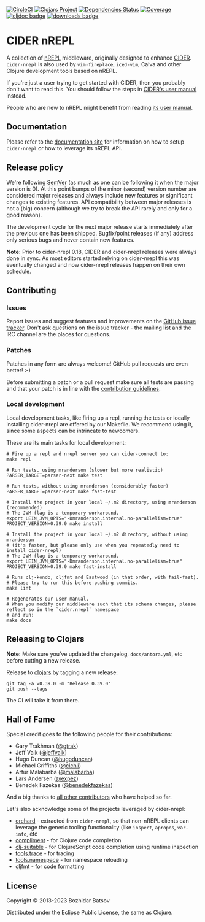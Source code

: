 [![CircleCI](https://circleci.com/gh/clojure-emacs/cider-nrepl/tree/master.svg?style=svg)](https://circleci.com/gh/clojure-emacs/cider-nrepl/tree/master)
[![Clojars Project](https://img.shields.io/clojars/v/cider/cider-nrepl.svg)](https://clojars.org/cider/cider-nrepl)
[![Dependencies Status](https://versions.deps.co/clojure-emacs/cider-nrepl/status.svg)](https://versions.deps.co/clojure-emacs/cider-nrepl)
[![Coverage](https://codecov.io/gh/clojure-emacs/cider-nrepl/branch/master/graph/badge.svg)](https://codecov.io/gh/clojure-emacs/cider-nrepl/)
[![cljdoc badge](https://cljdoc.org/badge/cider/cider-nrepl)](https://cljdoc.org/d/cider/cider-nrepl/CURRENT)
[![downloads badge](https://versions.deps.co/cider/cider-nrepl/downloads.svg)](https://clojars.org/cider/cider-nrepl)

# CIDER nREPL

A collection of [nREPL](https://github.com/nrepl/nrepl)
middleware, originally designed to enhance
[CIDER](https://github.com/clojure-emacs/cider).
`cider-nrepl` is also used by `vim-fireplace`, `iced-vim`,
Calva and other Clojure development tools based on nREPL.

If you're just a user trying to get started with CIDER, then you
probably don't want to read this. You should follow the steps in
[CIDER's user manual](https://docs.cider.mx) instead.

People who are new to nREPL might benefit from reading [its
user manual](https://nrepl.org).

## Documentation

Please refer to the [documentation site](https://docs.cider.mx/cider-nrepl) for
information on how to setup `cider-nrepl` or how to leverage its nREPL API.

## Release policy

We're following [SemVer](http://semver.org/) (as much as one can be
following it when the major version is 0). At this point bumps of the
minor (second) version number are considered major releases and always
include new features or significant changes to existing features. API
compatibility between major releases is not a (big) concern (although we try
to break the API rarely and only for a good reason).

The development cycle for the next major
release starts immediately after the previous one has been
shipped. Bugfix/point releases (if any) address only serious bugs and
never contain new features.

**Note:** Prior to cider-nrepl 0.18, CIDER and cider-nrepl releases
were always done in sync. As most editors started relying on cider-nrepl
this was eventually changed and now cider-nrepl releases happen on their
own schedule.

## Contributing

### Issues

Report issues and suggest features and improvements on the
[GitHub issue tracker](https://github.com/clojure-emacs/cider-nrepl/issues). Don't
ask questions on the issue tracker - the mailing list and the IRC
channel are the places for questions.

### Patches

Patches in any form are always welcome! GitHub pull requests are even better! :-)

Before submitting a patch or a pull request make sure all tests are
passing and that your patch is in line with the [contribution
guidelines](.github/CONTRIBUTING.md).

### Local development

Local development tasks, like firing up a repl, running the tests or locally installing cider-nrepl are offered by our Makefile.
We recommend using it, since some aspects can be intrincate to newcomers.

These are its main tasks for local development:

```
# Fire up a repl and nrepl server you can cider-connect to:
make repl

# Run tests, using mranderson (slower but more realistic)
PARSER_TARGET=parser-next make test

# Run tests, without using mranderson (considerably faster)
PARSER_TARGET=parser-next make fast-test

# Install the project in your local ~/.m2 directory, using mranderson (recommended)
# The JVM flag is a temporary workaround.
export LEIN_JVM_OPTS="-Dmranderson.internal.no-parallelism=true"
PROJECT_VERSION=0.39.0 make install

# Install the project in your local ~/.m2 directory, without using mranderson
# (it's faster, but please only use when you repeatedly need to install cider-nrepl)
# The JVM flag is a temporary workaround.
export LEIN_JVM_OPTS="-Dmranderson.internal.no-parallelism=true"
PROJECT_VERSION=0.39.0 make fast-install

# Runs clj-kondo, cljfmt and Eastwood (in that order, with fail-fast).
# Please try to run this before pushing commits.
make lint

# Regenerates our user manual.
# When you modify our middleware such that its schema changes, please reflect so in the `cider.nrepl` namespace
# and run:
make docs
```

## Releasing to Clojars

**Note:** Make sure you've updated the changelog, `docs/antora.yml`, etc
before cutting a new release.

Release to [clojars](https://clojars.org/) by tagging a new release:

```
git tag -a v0.39.0 -m "Release 0.39.0"
git push --tags
```

The CI will take it from there.

## Hall of Fame

Special credit goes to the following people for their contributions:

- Gary Trakhman ([@gtrak](https://github.com/gtrak))
- Jeff Valk ([@jeffvalk](https://github.com/jeffvalk))
- Hugo Duncan ([@hugoduncan](https://github.com/hugoduncan))
- Michael Griffiths ([@cichli](https://github.com/cichli))
- Artur Malabarba ([@malabarba](https://github.com/malabarba))
- Lars Andersen ([@expez](https://github.com/expez))
- Benedek Fazekas ([@benedekfazekas](https://github.com/benedekfazekas))

And a big thanks to
[all other contributors](https://github.com/clojure-emacs/cider-nrepl/graphs/contributors)
who have helped so far.

Let's also acknowledge some of the projects leveraged by cider-nrepl:

* [orchard][] - extracted from `cider-nrepl`, so that non-nREPL clients can leverage the generic tooling functionality (like `inspect`, `apropos`, `var-info`, etc
* [compliment][] - for Clojure code completion
* [clj-suitable][] - for ClojureScript code completion using runtime inspection
* [tools.trace][] - for tracing
* [tools.namespace][] - for namespace reloading
* [cljfmt][] - for code formatting

## License

Copyright © 2013-2023 Bozhidar Batsov

Distributed under the Eclipse Public License, the same as Clojure.

[orchard]: https://github.com/clojure-emacs/orchard
[compliment]: https://github.com/alexander-yakushev/compliment
[clj-suitable]: https://github.com/clojure-emacs/clj-suitable
[tools.trace]: https://github.com/clojure/tools.trace
[tools.namespace]: https://github.com/clojure/tools.namespace
[cljfmt]: https://github.com/weavejester/cljfmt
[vim-replant]: https://github.com/SevereOverfl0w/vim-replant
[vim-fireplace]: https://github.com/tpope/vim-fireplace
[mranderson]: https://github.com/benedekfazekas/mranderson
